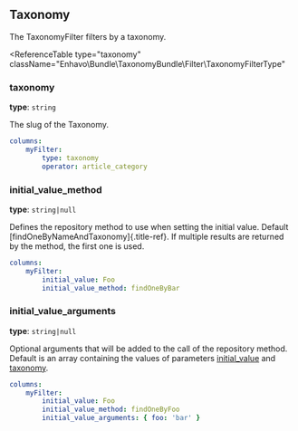 ## Taxonomy

The TaxonomyFilter filters by a taxonomy.

<ReferenceTable
type="taxonomy"
className="Enhavo\Bundle\TaxonomyBundle\Filter\TaxonomyFilterType"
>
<template v-slot:options>
    <ReferenceOption name="taxonomy" type="text" :required="true"/>,
    <ReferenceOption name="property" type="text" :required="true"/>,
    <ReferenceOption name="label" type="text" :required="true"/>
</template>
<template v-slot:inherit>
    <ReferenceOption name="label" />,
    <ReferenceOption name="locale" />,
    <ReferenceOption name="format" />,
    <ReferenceOption name="initial_active" />,
    <ReferenceOption name="initial_value" />,
    <ReferenceOption name="condition" />,
    <ReferenceOption name="width" />,
    <ReferenceOption name="permission" />,
    <ReferenceOption name="component" />
</template>
</ReferenceTable>

### taxonomy

**type**: `string`

The slug of the Taxonomy.

```yaml
columns:
    myFilter:
        type: taxonomy
        operator: article_category
```

### initial_value_method

**type**: `string|null`

Defines the repository method to use when setting the initial value.
Default [findOneByNameAndTaxonomy]{.title-ref}. If multiple results are
returned by the method, the first one is used.

```yaml
columns:
    myFilter:
        initial_value: Foo
        initial_value_method: findOneByBar
```

### initial_value_arguments

**type**: `string|null`

Optional arguments that will be added to the call of the repository
method. Default is an array containing the values of parameters
[initial_value]() and [taxonomy](#taxonomy).

```yaml
columns:
    myFilter:
        initial_value: Foo
        initial_value_method: findOneByFoo
        initial_value_arguments: { foo: 'bar' }
```
